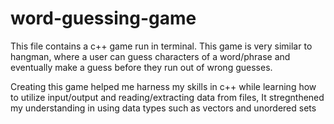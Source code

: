 # word-guessing-game
This file contains a c++ game run in terminal. This game is very similar to hangman, 
where a user can guess characters of a word/phrase and eventually make a guess before 
they run out of wrong guesses.

Creating this game helped me harness my skills in c++ while learning how to utilize input/output and
reading/extracting data from files, It stregnthened my understanding in using data types such as vectors
and unordered sets
